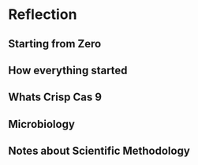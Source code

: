 # Reflection

## Starting from Zero

## How everything started

## Whats Crisp Cas 9

## Microbiology

## Notes about Scientific Methodology


